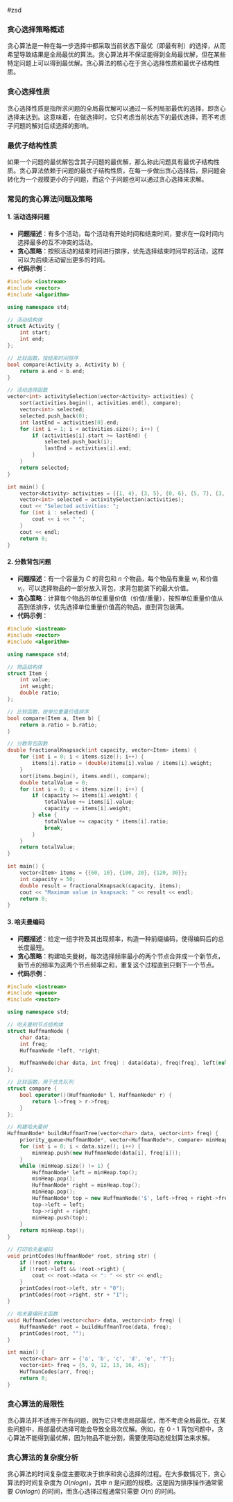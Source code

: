 #zsd 
### 贪心选择策略概述
贪心算法是一种在每一步选择中都采取当前状态下最优（即最有利）的选择，从而希望导致结果是全局最优的算法。贪心算法并不保证能得到全局最优解，但在某些特定问题上可以得到最优解。贪心算法的核心在于贪心选择性质和最优子结构性质。

### 贪心选择性质
贪心选择性质是指所求问题的全局最优解可以通过一系列局部最优的选择，即贪心选择来达到。这意味着，在做选择时，它只考虑当前状态下的最优选择，而不考虑子问题的解对后续选择的影响。

### 最优子结构性质
如果一个问题的最优解包含其子问题的最优解，那么称此问题具有最优子结构性质。贪心算法依赖于问题的最优子结构性质，在每一步做出贪心选择后，原问题会转化为一个规模更小的子问题，而这个子问题也可以通过贪心选择来求解。

### 常见的贪心算法问题及策略

#### 1. 活动选择问题
- **问题描述**：有多个活动，每个活动有开始时间和结束时间，要求在一段时间内选择最多的互不冲突的活动。
- **贪心策略**：按照活动的结束时间进行排序，优先选择结束时间早的活动，这样可以为后续活动留出更多的时间。
- **代码示例**：
```cpp
#include <iostream>
#include <vector>
#include <algorithm>

using namespace std;

// 活动结构体
struct Activity {
    int start;
    int end;
};

// 比较函数，按结束时间排序
bool compare(Activity a, Activity b) {
    return a.end < b.end;
}

// 活动选择函数
vector<int> activitySelection(vector<Activity> activities) {
    sort(activities.begin(), activities.end(), compare);
    vector<int> selected;
    selected.push_back(0);
    int lastEnd = activities[0].end;
    for (int i = 1; i < activities.size(); i++) {
        if (activities[i].start >= lastEnd) {
            selected.push_back(i);
            lastEnd = activities[i].end;
        }
    }
    return selected;
}

int main() {
    vector<Activity> activities = {{1, 4}, {3, 5}, {0, 6}, {5, 7}, {3, 9}, {5, 9}, {6, 10}, {8, 11}, {8, 12}, {2, 14}, {12, 16}};
    vector<int> selected = activitySelection(activities);
    cout << "Selected activities: ";
    for (int i : selected) {
        cout << i << " ";
    }
    cout << endl;
    return 0;
}
```

#### 2. 分数背包问题
- **问题描述**：有一个容量为 $C$ 的背包和 $n$ 个物品，每个物品有重量 $w_i$ 和价值 $v_i$，可以选择物品的一部分放入背包，求背包能装下的最大价值。
- **贪心策略**：计算每个物品的单位重量价值（价值/重量），按照单位重量价值从高到低排序，优先选择单位重量价值高的物品，直到背包装满。
- **代码示例**：
```cpp
#include <iostream>
#include <vector>
#include <algorithm>

using namespace std;

// 物品结构体
struct Item {
    int value;
    int weight;
    double ratio;
};

// 比较函数，按单位重量价值排序
bool compare(Item a, Item b) {
    return a.ratio > b.ratio;
}

// 分数背包函数
double fractionalKnapsack(int capacity, vector<Item> items) {
    for (int i = 0; i < items.size(); i++) {
        items[i].ratio = (double)items[i].value / items[i].weight;
    }
    sort(items.begin(), items.end(), compare);
    double totalValue = 0;
    for (int i = 0; i < items.size(); i++) {
        if (capacity >= items[i].weight) {
            totalValue += items[i].value;
            capacity -= items[i].weight;
        } else {
            totalValue += capacity * items[i].ratio;
            break;
        }
    }
    return totalValue;
}

int main() {
    vector<Item> items = {{60, 10}, {100, 20}, {120, 30}};
    int capacity = 50;
    double result = fractionalKnapsack(capacity, items);
    cout << "Maximum value in knapsack: " << result << endl;
    return 0;
}
```

#### 3. 哈夫曼编码
- **问题描述**：给定一组字符及其出现频率，构造一种前缀编码，使得编码后的总长度最短。
- **贪心策略**：构建哈夫曼树，每次选择频率最小的两个节点合并成一个新节点，新节点的频率为这两个节点频率之和，重复这个过程直到只剩下一个节点。
- **代码示例**：
```cpp
#include <iostream>
#include <queue>
#include <vector>

using namespace std;

// 哈夫曼树节点结构体
struct HuffmanNode {
    char data;
    int freq;
    HuffmanNode *left, *right;

    HuffmanNode(char data, int freq) : data(data), freq(freq), left(nullptr), right(nullptr) {}
};

// 比较函数，用于优先队列
struct compare {
    bool operator()(HuffmanNode* l, HuffmanNode* r) {
        return l->freq > r->freq;
    }
};

// 构建哈夫曼树
HuffmanNode* buildHuffmanTree(vector<char> data, vector<int> freq) {
    priority_queue<HuffmanNode*, vector<HuffmanNode*>, compare> minHeap;
    for (int i = 0; i < data.size(); i++) {
        minHeap.push(new HuffmanNode(data[i], freq[i]));
    }
    while (minHeap.size() != 1) {
        HuffmanNode* left = minHeap.top();
        minHeap.pop();
        HuffmanNode* right = minHeap.top();
        minHeap.pop();
        HuffmanNode* top = new HuffmanNode('$', left->freq + right->freq);
        top->left = left;
        top->right = right;
        minHeap.push(top);
    }
    return minHeap.top();
}

// 打印哈夫曼编码
void printCodes(HuffmanNode* root, string str) {
    if (!root) return;
    if (!root->left && !root->right) {
        cout << root->data << ": " << str << endl;
    }
    printCodes(root->left, str + "0");
    printCodes(root->right, str + "1");
}

// 哈夫曼编码主函数
void HuffmanCodes(vector<char> data, vector<int> freq) {
    HuffmanNode* root = buildHuffmanTree(data, freq);
    printCodes(root, "");
}

int main() {
    vector<char> arr = {'a', 'b', 'c', 'd', 'e', 'f'};
    vector<int> freq = {5, 9, 12, 13, 16, 45};
    HuffmanCodes(arr, freq);
    return 0;
}
```

### 贪心算法的局限性
贪心算法并不适用于所有问题，因为它只考虑局部最优，而不考虑全局最优。在某些问题中，局部最优选择可能会导致全局次优解。例如，在 0 - 1 背包问题中，贪心算法不能得到最优解，因为物品不能分割，需要使用动态规划算法来求解。

### 贪心算法的复杂度分析
贪心算法的时间复杂度主要取决于排序和贪心选择的过程。在大多数情况下，贪心算法的时间复杂度为 $O(n log n)$，其中 $n$ 是问题的规模。这是因为排序操作通常需要 $O(n log n)$ 的时间，而贪心选择过程通常只需要 $O(n)$ 的时间。